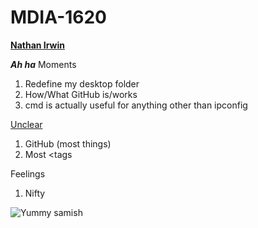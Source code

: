 # MDIA-1620
<ins>**Nathan Irwin**</ins>

_**Ah ha**_ Moments
1. Redefine my desktop folder
2. How/What GitHub is/works
3. cmd is actually useful for anything other than ipconfig

<ins>Unclear</ins>
1. GitHub (most things)
2. Most <tags

Feelings
1. Nifty

![Yummy samish](https://upload.wikimedia.org/wikipedia/commons/b/b7/Mmm..._BLT_for_me%21_%285487341380%29.jpg)
